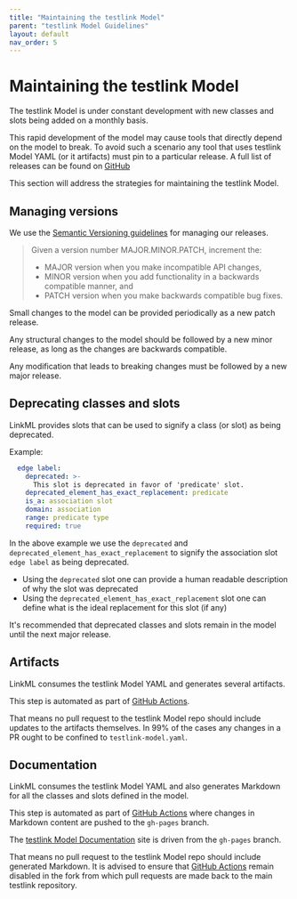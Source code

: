 ```yaml
---
title: "Maintaining the testlink Model"
parent: "testlink Model Guidelines"
layout: default
nav_order: 5
---
```


# Maintaining the testlink Model

The testlink Model is under constant development with new classes and slots being added on a monthly basis.

This rapid development of the model may cause tools that directly depend on the model to break. To avoid such a scenario any tool that uses testlink Model YAML (or it artifacts) must pin to a particular release. A full list of releases can be found on [GitHub](https://github.com/testlink/testlink-model/releases)


This section will address the strategies for maintaining the testlink Model.


## Managing versions

We use the [Semantic Versioning guidelines](https://semver.org/) for managing our releases.

> Given a version number MAJOR.MINOR.PATCH, increment the:
> - MAJOR version when you make incompatible API changes,
> - MINOR version when you add functionality in a backwards compatible manner, and
> - PATCH version when you make backwards compatible bug fixes.


Small changes to the model can be provided periodically as a new patch release. 

Any structural changes to the model should be followed by a new minor release, as long as the changes are backwards compatible.

Any modification that leads to breaking changes must be followed by a new major release.


## Deprecating classes and slots

LinkML provides slots that can be used to signify a class (or slot) as being deprecated.

Example:
```yaml
  edge label:
    deprecated: >-
      This slot is deprecated in favor of 'predicate' slot.
    deprecated_element_has_exact_replacement: predicate
    is_a: association slot
    domain: association
    range: predicate type
    required: true
```

In the above example we use the `deprecated` and `deprecated_element_has_exact_replacement` to signify the association slot `edge label` as being deprecated.
- Using the `deprecated` slot one can provide a human readable description of why the slot was deprecated
- Using the `deprecated_element_has_exact_replacement` slot one can define what is the ideal replacement for this slot (if any)

It's recommended that deprecated classes and slots remain in the model until the next major release.


## Artifacts

LinkML consumes the testlink Model YAML and generates several artifacts.

This step is automated as part of [GitHub Actions](https://github.com/testlink/testlink-model/actions). 

That means no pull request to the testlink Model repo should include updates to the artifacts themselves. In 99% of the cases any changes in a PR ought to be confined to `testlink-model.yaml`.


## Documentation

LinkML consumes the testlink Model YAML and also generates Markdown for all the classes and slots defined in the model.

This step is automated as part of [GitHub Actions](https://github.com/testlink/testlink-model/actions) where changes in Markdown content are pushed to the `gh-pages` branch. 

The [testlink Model Documentation](https://testlink.github.io/testlink-model/) site is driven from the `gh-pages` branch.

That means no pull request to the testlink Model repo should include generated Markdown. It is advised to ensure that [GitHub Actions](https://github.com/testlink/testlink-model/actions) remain disabled in the fork from which pull requests are made back to the main testlink repository.
